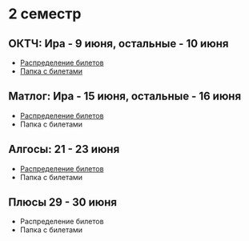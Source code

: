 # 2 семестр

## ОКТЧ: Ира - 9 июня, остальные - 10 июня
- [Распределение билетов](https://docs.google.com/spreadsheets/d/1r3AxNPDjGgxolTq5YUehK4u9Ugu9B3yVh6FZy7tAMMM/edit?usp=sharing)
- [Папка с билетами](https://github.com/blindsniperN/mipt-exams/tree/main/2sem%20%D0%9E%D0%9A%D0%A2%D0%A7)

## Матлог: Ира - 15 июня, остальные - 16 июня
- [Распределение билетов](https://docs.google.com/spreadsheets/d/1_5uhLqtdn4G0R26ir43FqoC7gUQ21KBlS98LInOwN5Y/edit?usp=sharing)
- Папка с билетами

## Алгосы: 21 - 23 июня
- [Распределение билетов](https://docs.google.com/spreadsheets/d/1cjsrFSCH2gyCbHrCn8p-q_qaw2kq0G_qgDjJO91h8f8/edit?usp=sharing)
- Папка с билетами


## Плюсы 29 - 30 июня
- Распределение билетов
- Папка с билетами
